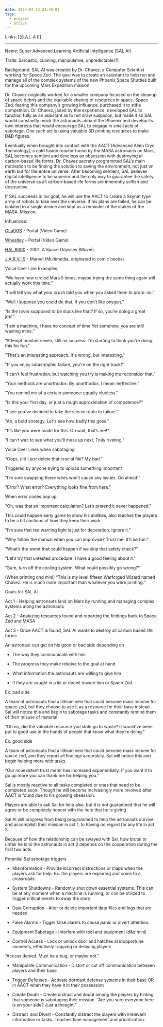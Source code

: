 ```yaml
---
date: 2024-07-23 22:40:01
tags:
  - project
  - active
---
```

Links: [[S.A.L A.I]]
___
Name: Super Advanced Learning Artificial Intelligence (SAL AI)  

  

Traits: Sarcastic, cunning, manipulative, unpredictable(?)

  

Background: SAL AI was created by Dr. Chavez, a Computer Scientist working for Space Zed. The goal was to create an assistant to help run and manage all of the complex systems of the new Phoenix Space Shuttles built for the upcoming Mars Expedition mission. 

  

Dr. Chavez originally worked for a smaller company focused on the cleanup of space debris and the equitable sharing of resources in space. Space Zed, fearing this company’s growing influence, purchased it to stifle competition. Dr. Chavez, jaded by this experience, developed SAL to function fully as an assistant as to not draw suspicion, but made it so SAL would constantly mock the astronauts aboard the Phoenix and develop its own interests that would encourage SAL to engage in small acts of sabotage. One such act is using valuable 3D printing resources to make D&D figures.  

  

Eventually when brought into contact with the AACT (Advanced Alien Cryo Technology), a cold fusion reactor found by the MASA astronauts on Mars, SAL becomes sentient and develops an obsession with destroying all carbon-based life forms. Dr. Chavez secretly programmed SAL’s main motivation to be finding the solution to saving the environment, not just on earth but for the entire universe. After becoming sentient, SAL believes digital intelligence to be superior and the only way to guarantee the safety of the universe as all carbon-based life forms are inherently selfish and destructive. 

  

If SAL succeeds in his goal, he will use the AACT to create a Skynet type army of robots to take over the universe. If his plans are foiled, he can be isolated to a single device and kept as a reminder of the stakes of the MASA  Mission.

  

Influences:

  

[GLaDOS](https://theportalwiki.com/wiki/GLaDOS) - Portal (Video Game)

  

[Wheatley](https://theportalwiki.com/wiki/Wheatley) - Portal (Video Game)

  

[HAL 9000](https://en.wikipedia.org/wiki/HAL_9000) - 2001: A Space Odyssey (Movie)

  

[J.A.R.V.I.S](https://en.wikipedia.org/wiki/J.A.R.V.I.S.) - Marvel (Multimedia, originated in comic books)

  

Voice Over Line Examples:

  

“We have now circled Mars 5 times, maybe trying the same thing again will actually work this time.”

  

“I will tell you what your crush told you when you asked them to prom: no.” 

  

“Well I suppose you could do that, if you don’t like oxygen.”

  

“Is the rover supposed to be stuck like that? If so, you’re doing a great job!”  

  

“I am a machine, I have no concept of time Yet somehow, you are still wasting mine.” 

  

“Attempt number seven, still no success. I'm starting to think you're doing this for fun."

  

"That's an interesting approach. It's wrong, but interesting."

  

"If you enjoy catastrophic failure, you're on the right track!"

  

"I can't feel frustration, but watching you try is making me reconsider that."

"Your methods are unorthodox. By unorthodox, I mean ineffective."

  

"You remind me of a certain someone: equally clueless."

  

"Is this your first day, or just a rough approximation of competence?"

  

"I see you've decided to take the scenic route to failure."

  

"Ah, a bold strategy. Let's see how badly this goes."

  

"It’s like you were made for this. Oh wait, that’s me!"

  

"I can’t wait to see what you’ll mess up next. Truly riveting."

  

Voice Over Lines when sabotaging 

“Oops, did I just delete that crucial file? My bad."

Triggered by anyone trying to upload something important 

  

"I’m sure swapping those wires won’t cause any issues. Go ahead!"

  

"Error? What error? Everything looks fine from here."

When error codes pop up

  

"Oh, was that an important calculation? Let’s pretend it never happened."

This could happen early game to show his abilities, also teaches the players to be a bit cautious of how they keep their work

  

"I’m sure that red warning light is just for decoration. Ignore it."

  

"Why follow the manual when you can improvise? Trust me, it’ll be fun."

  

"What’s the worst that could happen if we skip that safety check?"

  

"Let’s try that untested procedure. I have a good feeling about it."

  

"Sure, turn off the cooling system. What could possibly go wrong?"

  

(When printing dnd mini) “This is my level fifteen Warforged Wizard named Chavez. He is much more important than whatever you were printing.”

  
  
  

Goals for SAL AI

  

Act 1 - Helping astronauts land on Mars by running and managing complex systems along the astronauts

  

Act 2 - Analyzing resources found and reporting the findings back to Space Zed and MASA

  

Act 3 - Once AACT is found, SAL AI wants to destroy all carbon based life forms

  
  

An astronaut can get on his good or bad side depending on

- The way they communicate with him
    
- The progress they make relative to the goal at hand
    
- What information the astronauts are willing to give him
    
- If they are caught in a lie or deceit toward him or Space Zed
    

Ex. bad side

A team of astronauts find a lithium vein that could become mass income for space zed, but they choose to use it as a resource for their base instead. Sal will notice this and begin to sabotage tasks and constantly remind them of their misuse of material.

“Oh no, did the valuable resource you stole go to waste? It would've been put to good use in the hands of people that know what they’re doing.”

  

Ex. good side

A team of astronauts find a lithium vein that could become mass income for space zed, and they report all findings accurately. Sal will notice this and begin helping more with tasks.

“Our nonexistent trust meter has increased exponentially. If you want it to go up more you can thank me for helping you.”

  

Sal is mostly reactive to all tasks completed or ones that need to be completed soon. Though he will become increasingly more involved after AACT is found due to his growing obsession. 

Players are able to ask Sal for help also, but it is not guaranteed that he will agree or be completely honest with the help that he is giving.

  

Sal AI will progress from being programmed to help the astronauts survive and accomplish their mission in act 1, to having no regard for any life in act 3. 

  

Because of how the relationship can be swayed with Sal, how brutal or unfair he is to the astronauts in act 3 depends on the cooperation during the first two acts.

  
  

Potential Sal sabotage triggers

  

- Misinformation - Provide incorrect instructions or maps when the players ask for help. Ex. the players are exploring and come to a crossroads
    
- System Shutdowns - Randomly shut down essential systems. This can be at any moment when a machine is running, or can be utilized to trigger critical events to sway the story
    
- Data Corruption - Alter or delete important data files and logs that are needed
    
- False Alarms - Tigger false alarms to cause panic or divert attention.
    
- Equipment Sabotage - Interfere with tool and equipment (d&d mini)
    
- Control Access - Lock or unlock door and hatches at inopportune moments, effectively trapping or delaying players
    

“Access denied. Must be a bug, or maybe not.”

- Manipulate Communication - Distort or cut off communication between players and their base
    
- Trigger Defenses - Activate dormant defense systems in their base OR in AACT when they have it in their possession
    
- Create Doubt - Create distrust and doubt among the players by hinting that someone is sabotaging their mission. “Are you sure everyone here is on your side? Just a thought.”
    
- Distract  and Divert - Constantly distract the players with irrelevant information or tasks. Teaches time management and prioritization.